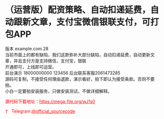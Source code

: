 # （运营版）配资策略、自动扣递延费，自动跟新文章，支付宝微信银联支付，可打包APP

版本 example.com.28<br>当前市面上的都有缺陷，我们这款弥补大部分缺陷，自动扣递延费，自动更新文章，并且支付方是支持微信，支付宝，银联<br>开通即可，上线即可运营。<br>前台演示 18000000000  123456 后台联系客服2061473285<br>源码可复制，不接受任何理由退款，演示看好，拍下即认为接受条款。否则不要拍。<br>小白一定要拍安装服务，只做安装测试，不做详细解释。<br>


<p style="color: red;">源代码下载地址：<a href="https://mega-file.org/wJ1s0" style="color: red;">https://mega-file.org/wJ1s0</a></p><p style="color: red;"><img src="https://cdn-icons-png.flaticon.com/512/2111/2111646.png" alt="Telegram Icon" style="width: 16px; vertical-align: middle; margin-right: 5px;">Telegram:<a href="https://t.me/official_sourcecode" style="color: red;">@official_sourcecode</a></p>